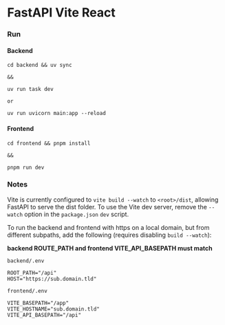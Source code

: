 # FastAPI Vite React

### Run

#### Backend

```
cd backend && uv sync

&&

uv run task dev

or

uv run uvicorn main:app --reload
```

#### Frontend

```
cd frontend && pnpm install

&&

pnpm run dev
```

### Notes

Vite is currently configured to `vite build --watch` to `<root>/dist`, allowing FastAPI to serve the dist folder. To use the Vite dev server, remove the `--watch` option in the `package.json` `dev` script.

To run the backend and frontend with https on a local domain, but from different subpaths, add the following (requires disabling `build --watch`):

**backend ROUTE_PATH and frontend VITE_API_BASEPATH must match**

`backend/.env`

```
ROOT_PATH="/api"
HOST="https://sub.domain.tld"
```

`frontend/.env`

```
VITE_BASEPATH="/app"
VITE_HOSTNAME="sub.domain.tld"
VITE_API_BASEPATH="/api"
```
